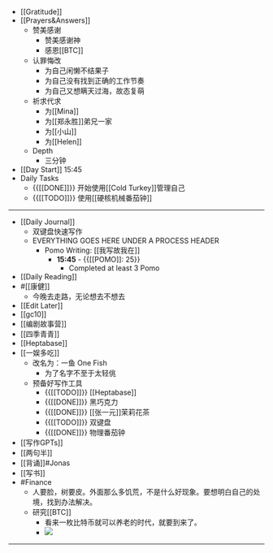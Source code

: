 - [[Gratitude]]
- [[Prayers&Answers]]
    - 赞美感谢
        - 赞美感谢神
        - 感恩[[BTC]]
    - 认罪悔改
        - 为自己闲懒不结果子
        - 为自己没有找到正确的工作节奏
        - 为自己又想瞒天过海，故态复萌
    - 祈求代求
        - 为[[Mina]]
        - 为[[郑永胜]]弟兄一家
        - 为[[小山]]
        - 为[[Helen]]
    - Depth
        - 三分钟
- [[Day Start]] 15:45
- Daily Tasks
    - {{[[DONE]]}} 开始使用[[Cold Turkey]]管理自己
    - {{[[TODO]]}} 使用[[硬核机械番茄钟]]
- ---
- [[Daily Journal]] 
    - 双键盘快速写作
    - EVERYTHING GOES HERE UNDER A PROCESS HEADER
        - Pomo Writing: [[我写故我在]]
            - **15:45** - {{[[POMO]]: 25}}
                -  Completed at least 3 Pomo
- [[Daily Reading]]
- #[[康健]]
    - 今晚去走路，无论想去不想去
- [[Edit Later]]
- [[gc10]]
- [[编剧故事营]]
- [[四季青青]]
- [[Heptabase]]
- [[一娱多吃]]
    - 改名为：一鱼 One Fish
        - 为了名字不至于太轻佻
    - 预备好写作工具
        - {{[[TODO]]}} [[Heptabase]]
        - {{[[DONE]]}} 黑巧克力
        - {{[[DONE]]}} [[张一元]]茉莉花茶
        - {{[[TODO]]}} 双键盘
        - {{[[DONE]]}} 物理番茄钟
- [[写作GPTs]]
- [[两句半]]
- [[背诵]]#Jonas 
- [[写书]]
- #Finance
    - 人要脸，树要皮。外面那么多饥荒，不是什么好现象。要想明白自己的处境，找到办法解决。
    - 研究[[BTC]]
        - 看来一枚比特币就可以养老的时代，就要到来了。
        - ![](https://firebasestorage.googleapis.com/v0/b/firescript-577a2.appspot.com/o/imgs%2Fapp%2Fhaozhongwen%2FRhYAzn3JV7.png?alt=media&token=b9a6f487-be41-496f-8ca2-4f90117059f1)
- ---

